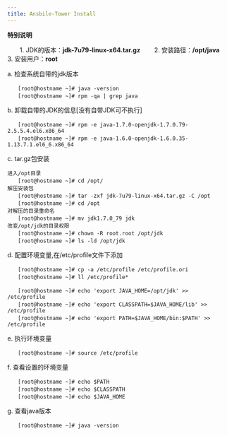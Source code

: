 ```yaml
---
title: Ansbile-Tower Install
---
```

 
 **特别说明**
 
 　　1.  JDK的版本：**jdk-7u79-linux-x64.tar.gz**
 　　2.  安装路径：**/opt/java**
 　　3.  安装用户：**root**
 
a. 检查系统自带的jdk版本

```
　　[root@hostname ~]# java -version
　　[root@hostname ~]# rpm -qa | grep java
```

b. 卸载自带的JDK的信息[没有自带JDK可不执行]

```
　　[root@hostname ~]# rpm -e java-1.7.0-openjdk-1.7.0.79-2.5.5.4.el6.x86_64
　　[root@hostname ~]# rpm -e java-1.6.0-openjdk-1.6.0.35-1.13.7.1.el6_6.x86_64
```

c. tar.gz包安装

```
进入/opt目录
　　[root@hostname ~]# cd /opt/
解压安装包
　　[root@hostname ~]# tar -zxf jdk-7u79-linux-x64.tar.gz -C /opt
　　[root@hostname ~]# cd /opt
对解压的目录重命名
　　[root@hostname ~]# mv jdk1.7.0_79 jdk
改变/opt/jdk的目录权限
　　[root@hostname ~]# chown -R root.root /opt/jdk
　　[root@hostname ~]# ls -ld /opt/jdk
```

d. 配置环境变量,在/etc/profile文件下添加

```
　　[root@hostname ~]# cp -a /etc/profile /etc/profile.ori
　　[root@hostname ~]# ll /etc/profile*
 
　　[root@hostname ~]# echo 'export JAVA_HOME=/opt/jdk' >>  /etc/profile
　　[root@hostname ~]# echo 'export CLASSPATH=$JAVA_HOME/lib' >>  /etc/profile
　　[root@hostname ~]# echo 'export PATH=$JAVA_HOME/bin:$PATH' >>  /etc/profile
```

e. 执行环境变量

```
　　[root@hostname ~]# source /etc/profile
```

f. 查看设置的环境变量

```
　　[root@hostname ~]# echo $PATH
　　[root@hostname ~]# echo $CLASSPATH
　　[root@hostname ~]# echo $JAVA_HOME
```

g. 查看java版本

```
　　[root@hostname ~]# java -version
```





